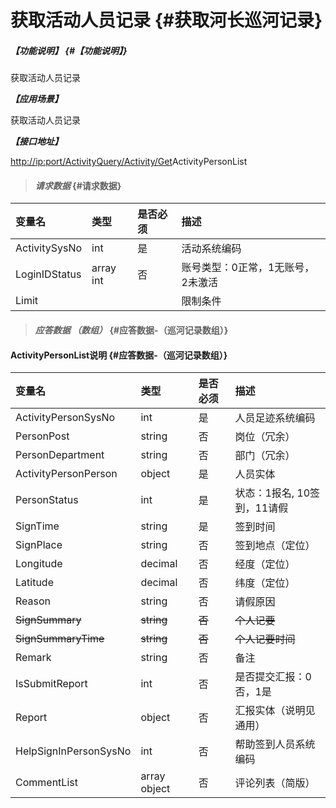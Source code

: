 # 获取活动人员记录 {#获取河长巡河记录}

##### _【功能说明】_ {#【功能说明】}

获取活动人员记录

_**【应用场景】**_

获取活动人员记录

_**【接口地址】**_

[http://ip:port/ActivityQuery/Activity/Get](http://ip:port/HMQuery/PatrolRiver/GetPatrolRivers)ActivityPersonList

> #### _请求数据_ {#请求数据}

| 变量名 | 类型 | 是否必须 | 描述 |
| :--- | :--- | :--- | :--- |
| ActivitySysNo | int | 是 | 活动系统编码 |
| LoginIDStatus | array int | 否 | 账号类型：0正常，1无账号，2未激活 |
| Limit |  |  | 限制条件 |

> #### _应答数据 （数组）_ {#应答数据-（巡河记录数组）}

#### ActivityPersonList说明 {#应答数据-（巡河记录数组）}

| 变量名 | 类型 | 是否必须 | 描述 |
| :--- | :--- | :--- | :--- |
| ActivityPersonSysNo | int | 是 | 人员足迹系统编码 |
| PersonPost | string | 否 | 岗位（冗余） |
| PersonDepartment | string | 否 | 部门（冗余） |
| ActivityPersonPerson | object | 是 | 人员实体 |
| PersonStatus | int | 是 | 状态：1报名, 10签到，11请假 |
| SignTime | string | 是 | 签到时间 |
| SignPlace | string | 否 | 签到地点（定位） |
| Longitude | decimal | 否 | 经度（定位） |
| Latitude | decimal | 否 | 纬度（定位） |
| Reason | string | 否 | 请假原因 |
| ~~SignSummary~~ | ~~string~~ | ~~否~~ | ~~个人记要~~ |
| ~~SignSummaryTime~~ | ~~string~~ | ~~否~~ | ~~个人记要时间~~ |
| Remark | string | 否 | 备注 |
| IsSubmitReport | int | 否 | 是否提交汇报：0否，1是 |
| Report | object | 否 | 汇报实体（说明见通用） |
| HelpSignInPersonSysNo | int | 否 | 帮助签到人员系统编码 |
| CommentList | array object | 否 | 评论列表（简版） |



